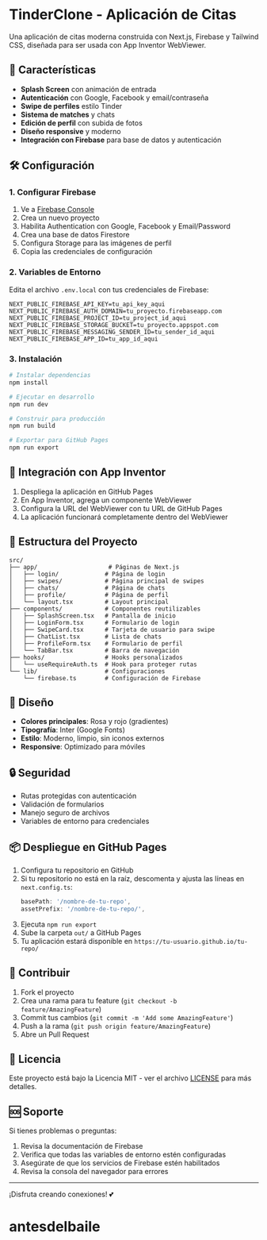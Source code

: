 # TinderClone - Aplicación de Citas

Una aplicación de citas moderna construida con Next.js, Firebase y Tailwind CSS, diseñada para ser usada con App Inventor WebViewer.

## 🚀 Características

- **Splash Screen** con animación de entrada
- **Autenticación** con Google, Facebook y email/contraseña
- **Swipe de perfiles** estilo Tinder
- **Sistema de matches** y chats
- **Edición de perfil** con subida de fotos
- **Diseño responsive** y moderno
- **Integración con Firebase** para base de datos y autenticación

## 🛠️ Configuración

### 1. Configurar Firebase

1. Ve a [Firebase Console](https://console.firebase.google.com/)
2. Crea un nuevo proyecto
3. Habilita Authentication con Google, Facebook y Email/Password
4. Crea una base de datos Firestore
5. Configura Storage para las imágenes de perfil
6. Copia las credenciales de configuración

### 2. Variables de Entorno

Edita el archivo `.env.local` con tus credenciales de Firebase:

```env
NEXT_PUBLIC_FIREBASE_API_KEY=tu_api_key_aqui
NEXT_PUBLIC_FIREBASE_AUTH_DOMAIN=tu_proyecto.firebaseapp.com
NEXT_PUBLIC_FIREBASE_PROJECT_ID=tu_project_id_aqui
NEXT_PUBLIC_FIREBASE_STORAGE_BUCKET=tu_proyecto.appspot.com
NEXT_PUBLIC_FIREBASE_MESSAGING_SENDER_ID=tu_sender_id_aqui
NEXT_PUBLIC_FIREBASE_APP_ID=tu_app_id_aqui
```

### 3. Instalación

```bash
# Instalar dependencias
npm install

# Ejecutar en desarrollo
npm run dev

# Construir para producción
npm run build

# Exportar para GitHub Pages
npm run export
```

## 📱 Integración con App Inventor

1. Despliega la aplicación en GitHub Pages
2. En App Inventor, agrega un componente WebViewer
3. Configura la URL del WebViewer con tu URL de GitHub Pages
4. La aplicación funcionará completamente dentro del WebViewer

## 🔧 Estructura del Proyecto

```
src/
├── app/                    # Páginas de Next.js
│   ├── login/             # Página de login
│   ├── swipes/            # Página principal de swipes
│   ├── chats/             # Página de chats
│   ├── profile/           # Página de perfil
│   └── layout.tsx         # Layout principal
├── components/            # Componentes reutilizables
│   ├── SplashScreen.tsx   # Pantalla de inicio
│   ├── LoginForm.tsx      # Formulario de login
│   ├── SwipeCard.tsx      # Tarjeta de usuario para swipe
│   ├── ChatList.tsx       # Lista de chats
│   ├── ProfileForm.tsx    # Formulario de perfil
│   └── TabBar.tsx         # Barra de navegación
├── hooks/                 # Hooks personalizados
│   └── useRequireAuth.ts  # Hook para proteger rutas
└── lib/                   # Configuraciones
    └── firebase.ts        # Configuración de Firebase
```

## 🎨 Diseño

- **Colores principales**: Rosa y rojo (gradientes)
- **Tipografía**: Inter (Google Fonts)
- **Estilo**: Moderno, limpio, sin iconos externos
- **Responsive**: Optimizado para móviles

## 🔒 Seguridad

- Rutas protegidas con autenticación
- Validación de formularios
- Manejo seguro de archivos
- Variables de entorno para credenciales

## 📦 Despliegue en GitHub Pages

1. Configura tu repositorio en GitHub
2. Si tu repositorio no está en la raíz, descomenta y ajusta las líneas en `next.config.ts`:
   ```typescript
   basePath: '/nombre-de-tu-repo',
   assetPrefix: '/nombre-de-tu-repo/',
   ```
3. Ejecuta `npm run export`
4. Sube la carpeta `out/` a GitHub Pages
5. Tu aplicación estará disponible en `https://tu-usuario.github.io/tu-repo/`

## 🤝 Contribuir

1. Fork el proyecto
2. Crea una rama para tu feature (`git checkout -b feature/AmazingFeature`)
3. Commit tus cambios (`git commit -m 'Add some AmazingFeature'`)
4. Push a la rama (`git push origin feature/AmazingFeature`)
5. Abre un Pull Request

## 📄 Licencia

Este proyecto está bajo la Licencia MIT - ver el archivo [LICENSE](LICENSE) para más detalles.

## 🆘 Soporte

Si tienes problemas o preguntas:

1. Revisa la documentación de Firebase
2. Verifica que todas las variables de entorno estén configuradas
3. Asegúrate de que los servicios de Firebase estén habilitados
4. Revisa la consola del navegador para errores

---

¡Disfruta creando conexiones! 💕
# antesdelbaile
